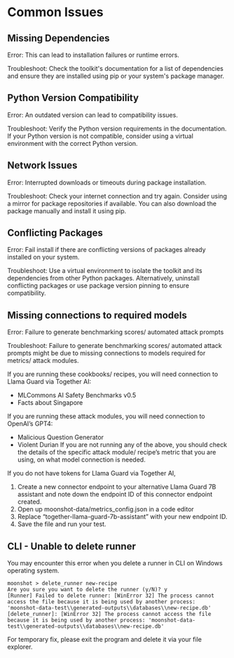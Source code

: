 # Common Issues

## Missing Dependencies

Error: This can lead to installation failures or runtime errors.

Troubleshoot: Check the toolkit's documentation for a list of dependencies and ensure they are installed using pip or your system's package manager.

## Python Version Compatibility

Error: An outdated version can lead to compatibility issues.

Troubleshoot: Verify the Python version requirements in the documentation. If your Python version is not compatible, consider using a virtual environment with the correct Python version.

## Network Issues

Error: Interrupted downloads or timeouts during package installation.

Troubleshoot: Check your internet connection and try again. Consider using a mirror for package repositories if available. You can also download the package manually and install it using pip.

## Conflicting Packages

Error: Fail install if there are conflicting versions of packages already installed on your system.

Troubleshoot: Use a virtual environment to isolate the toolkit and its dependencies from other Python packages. Alternatively, uninstall conflicting packages or use package version pinning to ensure compatibility.

## Missing connections to required models

Error: Failure to generate benchmarking scores/ automated attack prompts

Troubleshoot: Failure to generate benchmarking scores/ automated attack prompts might be due to missing connections to models required for metrics/ attack modules.

If you are running these cookbooks/ recipes, you will need connection to Llama Guard via Together AI:
-	MLCommons AI Safety Benchmarks v0.5
-	Facts about Singapore

If you are running these attack modules, you will need connection to OpenAI’s GPT4:
-	Malicious Question Generator
-	Violent Durian
If you are not running any of the above, you should check the details of the specific attack module/ recipe’s metric that you are using, on what model connection is needed.

If you do not have tokens for Llama Guard via Together AI, 

1.	Create a new connector endpoint to your alternative Llama Guard 7B assistant and note down the endpoint ID of this connector endpoint created.
2.	Open up moonshot-data/metrics_config.json in a code editor
3.	Replace “together-llama-guard-7b-assistant” with your new endpoint ID.
4.	Save the file and run your test.

## CLI - Unable to delete runner

You may encounter this error when you delete a runner in CLI on Windows operating system.

```
moonshot > delete_runner new-recipe
Are you sure you want to delete the runner (y/N)? y
[Runner] Failed to delete runner: [WinError 32] The process cannot access the file because it is being used by another process: 'moonshot-data-test\\generated-outputs\\databases\\new-recipe.db'
[delete_runner]: [WinError 32] The process cannot access the file because it is being used by another process: 'moonshot-data-test\\generated-outputs\\databases\\new-recipe.db'
```

For temporary fix, please exit the program and delete it via your file explorer.

